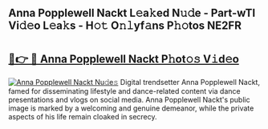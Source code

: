 ## Anna Popplewell Nackt L𝚎a𝚔ed N𝚞𝚍e - Part-wTI Vi𝚍𝚎o L𝚎a𝚔s - H𝚘𝚝 O𝚗𝚕yf𝚊ns P𝚑𝚘tos NE2FR

# <h2><a href="http://kf4104.oniu.top/?m=Anna+Popplewell+Nackt">🔗👉 🔴 Anna Popplewell Nackt P𝚑ot𝚘𝚜 V𝚒d𝚎o</a></h2>

[![Anna Popplewell Nackt Nu𝚍e𝚜](https://i.imgur.com/0qMVB7G.gif)](http://kf4104.oniu.top/?m=Anna+Popplewell+Nackt)
Digital trendsetter Anna Popplewell Nackt, famed for disseminating lifestyle and dance-related content via dance presentations and vlogs on social media. Anna Popplewell Nackt's public image is marked by a welcoming and genuine demeanor, while the private aspects of his life remain cloaked in secrecy.  
